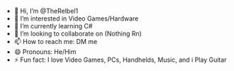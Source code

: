 - 👋 Hi, I’m @TheRelbel1
- 👀 I’m interested in Video Games/Hardware 
- 🌱 I’m currently learning C#
- 💞️ I’m looking to collaborate on (Nothing Rn)
- 📫 How to reach me: DM me
- 😄 Pronouns: He/Him 
- ⚡ Fun fact: I love Video Games, PCs, Handhelds, Music, and i Play Guitar 

<!---
TheRelbel1/TheRelbel1 is a ✨ special ✨ repository because its `README.md` (this file) appears on your GitHub profile.
You can click the Preview link to take a look at your changes.
--->
